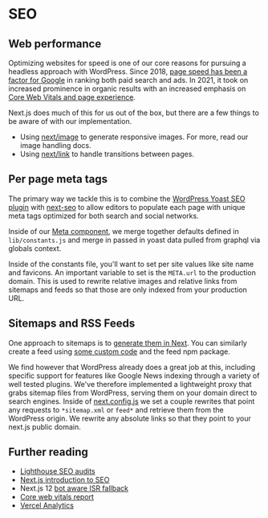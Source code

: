 # SEO

## Web performance

Optimizing websites for speed is one of our core reasons for pursuing a headless approach with WordPress. Since 2018, [page speed has been a factor for Google](https://developers.google.com/web/updates/2018/07/search-ads-speed) in ranking both paid search and ads. In 2021, it took on increased prominence in organic results with an increased emphasis on [Core Web Vitals and page experience](https://developers.google.com/search/blog/2021/04/more-details-page-experience).

Next.js does much of this for us out of the box, but there are a few things to be aware of with our implementation.

- Using [next/image](https://nextjs.org/docs/api-reference/next/image) to generate responsive images. For more, read our image handling docs.
- Using [next/link](https://nextjs.org/docs/api-reference/next/link) to handle transitions between pages.

## Per page meta tags

The primary way we tackle this is to combine the [WordPress Yoast SEO plugin](https://yoast.com/wordpress/plugins/seo/) with [next-seo](https://github.com/garmeeh/next-seo) to allow editors to populate each page with unique meta tags optimized for both search and social networks.

Inside of our [Meta component](../website/src/components/Meta.js), we merge together defaults defined in `lib/constants.js` and merge in passed in yoast data pulled from graphql via globals context.

Inside of the constants file, you'll want to set per site values like site name and favicons. An important variable to set is the `META.url` to the production domain. This is used to rewrite relative images and relative links from sitemaps and feeds so that those are only indexed from your production URL.

## Sitemaps and RSS Feeds

One approach to sitemaps is to [generate them in Next](https://www.npmjs.com/package/next-sitemap). You can similarly create a feed using [some custom code](https://ashleemboyer.com/how-i-added-an-rss-feed-to-my-nextjs-site) and the feed npm package.

We find however that WordPress already does a great job at this, including specific support for features like Google News indexing through a variety of well tested plugins. We've therefore implemented a lightweight proxy that grabs sitemap files from WordPress, serving them on your domain direct to search engines. Inside of [next.config.js](../website/next.config.js) we set a couple rewrites that point any requests to `*sitemap.xml` or `feed*` and retrieve them from the WordPress origin. We rewrite any absolute links so that they point to your next.js public domain.

## Further reading

- [Lighthouse SEO audits](https://web.dev/lighthouse-seo/)
- [Next.js introduction to SEO](https://nextjs.org/learn/seo/introduction-to-seo/importance-of-seo)
- Next.js 12 [bot aware ISR fallback](https://nextjs.org/blog/next-12#bot-aware-isr-fallback)
- [Core web vitals report](https://support.google.com/webmasters/answer/9205520?hl=en)
- [Vercel Analytics](https://vercel.com/analytics)

